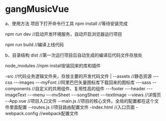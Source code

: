 # gangMusicVue
a、使用方法
项目下打开命令行工具
npm install //等待安装完成

npm run dev //启动开发环境服务，自动开启浏览器运行项目

npm run build //编译上线代码

b、目录结构
dist //第一次运行项目后自动生成的编译后代码文件存放处

node_modules //npm install安装回来的库和插件

-src //代码业务逻辑文件夹，存放主要的开发代码文件
   |
   --assets //静态资源
        ---css
        ---images
        ---myFont //阿里巴巴矢量图标库下载回来的图标库
        ---sass
   --components //自定义的共用组件、复用性高的组件
   		---footer
   		---header
   		---imageText
   		---menu
   		---mvSheet
   		---songSheet
   		---textImage
   --views //详情页
   --App.vue //项目入口文件
   --main.js //项目的核心文件。全局的配置都在这个文件里面配置
   --routes.js //项目路由配置文件
-index.html //入口页面
-webpack.config //webpack配置文件
